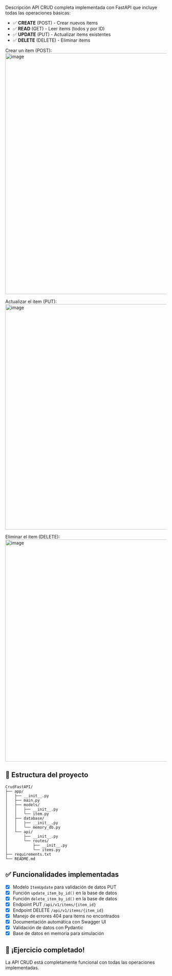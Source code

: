 Descripción
API CRUD completa implementada con FastAPI que incluye todas las operaciones básicas:
- ✅ **CREATE** (POST) - Crear nuevos items
- ✅ **READ** (GET) - Leer items (todos y por ID)
- ✅ **UPDATE** (PUT) - Actualizar items existentes
- ✅ **DELETE** (DELETE) - Eliminar items

Crear un item (POST):
<img width="598" height="750" alt="image" src="https://github.com/user-attachments/assets/3a2e44cb-e856-43b8-bd43-63014643397e" />

Actualizar el item (PUT):
<img width="521" height="701" alt="image" src="https://github.com/user-attachments/assets/126ca8df-2cd2-4889-a4b9-00544e90939c" />

Eliminar el item (DELETE):
<img width="608" height="691" alt="image" src="https://github.com/user-attachments/assets/61aaa680-a8bb-4475-868d-5b952e3d4103" />

## 📁 Estructura del proyecto
```
CrudFastAPI/
├── app/
│   ├── __init__.py
│   ├── main.py
│   ├── models/
│   │   ├── __init__.py
│   │   └── item.py
│   ├── database/
│   │   ├── __init__.py
│   │   └── memory_db.py
│   └── api/
│       ├── __init__.py
│       └── routes/
│           ├── __init__.py
│           └── items.py
├── requirements.txt
└── README.md
```

## ✅ Funcionalidades implementadas

- [x] Modelo `ItemUpdate` para validación de datos PUT
- [x] Función `update_item_by_id()` en la base de datos
- [x] Función `delete_item_by_id()` en la base de datos
- [x] Endpoint PUT `/api/v1/items/{item_id}`
- [x] Endpoint DELETE `/api/v1/items/{item_id}`
- [x] Manejo de errores 404 para items no encontrados
- [x] Documentación automática con Swagger UI
- [x] Validación de datos con Pydantic
- [x] Base de datos en memoria para simulación

## 🎉 ¡Ejercicio completado!
La API CRUD está completamente funcional con todas las operaciones implementadas.
